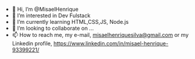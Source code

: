 - 👋 Hi, I’m @MisaelHenrique
- 👀 I’m interested in Dev Fulstack
- 🌱 I’m currently learning HTML,CSS,JS, Node.js
- 💞️ I’m looking to collaborate on ...
- 📫 How to reach me, my e-mail, misaelhenriquesilva@gmail.com or my Linkedin profile, https://www.linkedin.com/in/misael-henrique-93399221/

<!---
MisaelHenrique/MisaelHenrique is a ✨ special ✨ repository because its `README.md` (this file) appears on your GitHub profile.
You can click the Preview link to take a look at your changes.
--->
